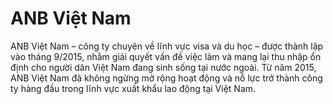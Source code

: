 # ANB Việt Nam
ANB Việt Nam – công ty chuyên về lĩnh vực visa và du học – được thành lập vào tháng 9/2015, nhằm giải quyết vấn đề việc làm và mang lại thu nhập ổn định cho người dân Việt Nam đang sinh sống tại nước ngoài. Từ năm 2015, ANB Việt Nam đã không ngừng mở rộng hoạt động và nỗ lực trở thành công ty hàng đầu trong lĩnh vực xuất khẩu lao động tại Việt Nam.
